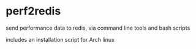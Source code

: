 perf2redis
==========

send performance data to redis, via command line tools and bash scripts

includes an installation script for Arch linux
